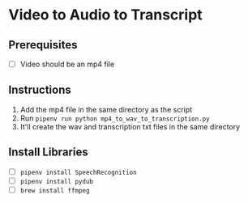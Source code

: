 # Video to Audio to Transcript

## Prerequisites

- [ ] Video should be an mp4 file

## Instructions

1. Add the mp4 file in the same directory as the script
2. Run `pipenv run python mp4_to_wav_to_transcription.py`
3. It'll create the wav and transcription txt files in the same directory

## Install Libraries

- [ ] `pipenv install SpeechRecognition`
- [ ] `pipenv install pydub`
- [ ] `brew install ffmpeg`
